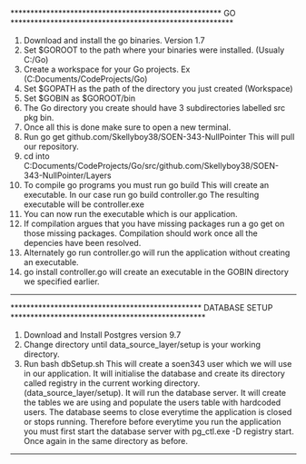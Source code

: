 ***************************************************** GO ********************************************************

1. Download and install the go binaries. Version 1.7
2. Set $GOROOT to the path where your binaries were installed. (Usualy C:/Go)
3. Create a workspace for your Go projects. Ex (C:Documents/CodeProjects/Go)
4. Set $GOPATH as the path of the directory you just created (Workspace)
5. Set $GOBIN as $GOROOT/bin
6. The Go directory you create should have 3 subdirectories labelled src pkg bin.
7. Once all this is done make sure to open a new terminal.
8. Run go get github.com/Skellyboy38/SOEN-343-NullPointer
	This will pull our repository.
9. cd into C:Documents/CodeProjects/Go/src/github.com/Skellyboy38/SOEN-343-NullPointer/Layers
10. To compile go programs you must run go build <File with main func>
	This will create an executable.
	In our case run go build controller.go
	The resulting executable will be controller.exe
11. You can now run the executable which is our application.
12. If compilation argues that you have missing packages run a go get on those missing packages. 
	Compilation should work once all the depencies have been resolved.
13. Alternately go run controller.go will run the application without creating an executable.
14. go install controller.go will create an executable in the GOBIN directory we specified earlier.

*****************************************************************************************************************


************************************************ DATABASE SETUP *************************************************

1. Download and Install Postgres version 9.7
2. Change directory until data_source_layer/setup is your working directory.
3. Run bash dbSetup.sh
	This will create a soen343 user which we will use in our application.
	It will initialise the database and create its directory called registry
	in the current working directory. (data_source_layer/setup).
	It will run the database server.
	It will create the tables we are using and populate the users table with hardcoded users.
	The database seems to close everytime the application is closed or stops running. 
	Therefore before everytime you run the application you must first start the 
	database server with pg_ctl.exe -D registry start. Once again in the same directory as before.

******************************************************************************************************************


